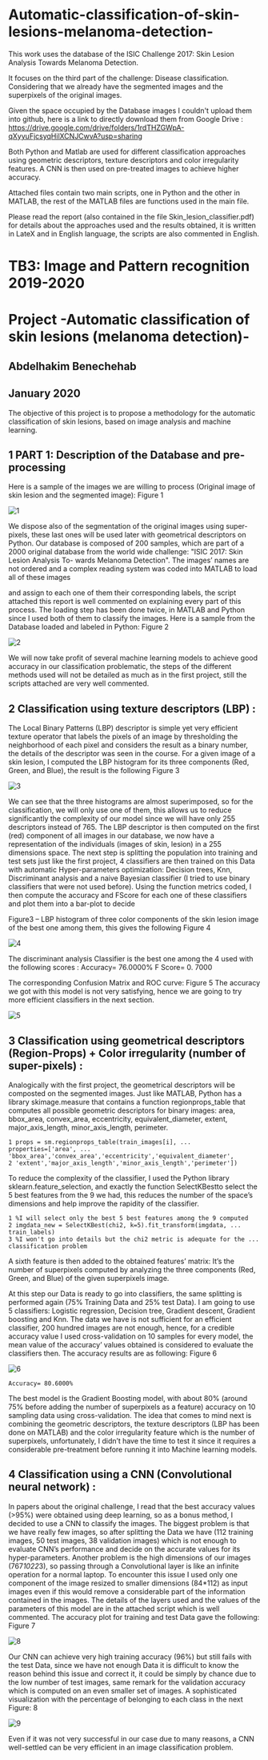 # Automatic-classification-of-skin-lesions-melanoma-detection-

This work uses the database of the ISIC Challenge 2017: Skin Lesion Analysis Towards Melanoma Detection.

It focuses on the third part of the challenge: Disease classification. Considering that we already have the segmented images and the superpixels of the original images.

Given the space occupied by the Database images I couldn't upload them into github, here is a link to directly download them from Google Drive : https://drive.google.com/drive/folders/1rdTHZGWpA-qXyyuFjcsyqHilXCNJCwvA?usp=sharing

Both Python and Matlab are used for different classification approaches using geometric descriptors, texture descriptors and color irregularity features. A CNN is then used on pre-treated images to achieve higher accuracy.

Attached files contain two main scripts, one in Python and the other in MATLAB, the rest of the MATLAB files are functions used in the main file.

Please read the report (also contained in the file Skin_lesion_classifier.pdf) for details about the approaches used and the results obtained, it is written in LateX and in English language, the scripts are also commented in English.

# TB3: Image and Pattern recognition 2019-2020

# Project -Automatic classification of skin lesions (melanoma detection)-

## Abdelhakim Benechehab

## January 2020

The objective of this project is to propose a methodology for the automatic
classification of skin lesions, based on image analysis and machine learning.

## 1 PART 1: Description of the Database and pre-processing

Here is a sample of the images we are willing to process (Original image of
skin lesion and the segmented image): Figure 1

<img src="figures/1.jpg" 
  alt="1"/>

We dispose also of the segmentation of the original images using super-pixels,
these last ones will be used later with geometrical descriptors on Python.
Our database is composed of 200 samples, which are part of a 2000 original
database from the world wide challenge: "ISIC 2017: Skin Lesion Analysis To-
wards Melanoma Detection". The images’ names are not ordered and a complex
reading system was coded into MATLAB to load all of these images


and assign to each one of them their corresponding labels, the script attached
this report is well commented on explaining every part of this process.
The loading step has been done twice, in MATLAB and Python since I used
both of them to classify the images. Here is a sample from the Database loaded
and labeled in Python: Figure 2

<img src="figures/2.jpg" 
  alt="2"/>
  
We will now take profit of several machine learning models to achieve
good accuracy in our classification problematic, the steps of the different
methods used will not be detailed as much as in the first project, still the
scripts attached are very well commented.

## 2 Classification using texture descriptors (LBP) :

The Local Binary Patterns (LBP) descriptor is simple yet very efficient
texture operator that labels the pixels of an image by thresholding the neighborhood of each pixel and considers the result as a binary number, the details of the descriptor was seen in the course. For a given image of a skin lesion, I computed the LBP histogram for its three components (Red, Green, and Blue), the result is the following Figure 3

<img src="figures/3.jpg" 
  alt="3"/>

We can see that the three histograms are almost superimposed, so for the classification, we will only use one of them, this allows us to reduce significantly the complexity of our model since we will have only 255 descriptors instead of 765.
The LBP descriptor is then computed on the first (red) component of all
images in our database, we now have a representation of the individuals (images of skin, lesion) in a 255 dimensions space.
The next step is splitting the population into training and test sets just
like the first project, 4 classifiers are then trained on this Data with automatic Hyper-parameters optimization: Decision trees, Knn, Discriminant analysis and a naive Bayesian classifier (I tried to use binary classifiers that were not used before).
Using the function metrics coded, I then compute the accuracy and FScore for each one of these classifiers and plot them into a bar-plot to decide


Figure3 – LBP histogram of three color components of the skin lesion image of the best one among them, this gives the following Figure 4

<img src="figures/4.jpg" 
  alt="4"/>
  
The discriminant analysis Classifier is the best one among the 4 used with the following scores :
Accuracy= 76.0000%
F Score= 0. 7000

The corresponding Confusion Matrix and ROC curve: Figure 5
The accuracy we got with this model is not very satisfying, hence we are
going to try more efficient classifiers in the next section.


<img src="figures/5.jpg" 
  alt="5"/>

## 3 Classification using geometrical descriptors (Region-Props) + Color irregularity (number of super-pixels) :

Analogically with the first project, the geometrical descriptors will be composted on the segmented images. Just like MATLAB, Python has a library skimage.measure that contains a function regionprops_table that computes all possible geometric descriptors for binary images: area, bbox_area, convex_area, eccentricity, equivalent_diameter, extent, major_axis_length, minor_axis_length, perimeter.

```
1 props = sm.regionprops_table(train_images[i], ...
properties=['area', ...
'bbox_area','convex_area','eccentricity','equivalent_diameter',
2 'extent','major_axis_length','minor_axis_length','perimeter'])
```
To reduce the complexity of the classifier, I used the Python library sklearn.feature_selection, and exactly the function SelectKBestto select the 5 best features from the 9 we had, this reduces the number of the space’s dimensions and help improve the rapidity of the classifier.

```
1 %I will select only the best 5 best features among the 9 computed
2 imgdata_new = SelectKBest(chi2, k=5).fit_transform(imgdata, ...
train_labels)
3 %I won't go into details but the chi2 metric is adequate for the ...
classification problem
```
A sixth feature is then added to the obtained features’ matrix: It’s the number of superpixels computed by analyzing the three components (Red, Green, and Blue) of the given superpixels image.


At this step our Data is ready to go into classifiers, the same splitting is
performed again (75% Training Data and 25% test Data). I am going to use 5 classifiers: Logistic regression, Decision tree, Gradient descent, Gradient boosting and Knn.
The data we have is not sufficient for an efficient classifier, 200 hundred
images are not enough, hence, for a credible accuracy value I used cross-validation on 10 samples for every model, the mean value of the accuracy’ values obtained is considered to evaluate the classifiers then.
The accuracy results are as following: Figure 6

<img src="figures/6.jpg" 
  alt="6"/>
  
```
Accuracy= 80.6000%
```
The best model is the Gradient Boosting model, with about 80% (around
75% before adding the number of superpixels as a feature) accuracy on 10 sampling data using cross-validation. The idea that comes to mind next is combining the geometric descriptors, the texture descriptors (LBP has been done on MATLAB) and the color irregularity feature which is the number of superpixels, unfortunately, I didn’t have the time to test it since it requires a considerable pre-treatment before running it into Machine learning models.

## 4 Classification using a CNN (Convolutional neural network) :

In papers about the original challenge, I read that the best accuracy values (>95%) were obtained using deep learning, so as a bonus method, I decided to use a CNN to classify the images.
The biggest problem is that we have really few images, so after splitting the Data we have (112 training images, 50 test images, 38 validation images) which is not enough to evaluate CNN’s performance and decide on the accurate values for its hyper-parameters.
Another problem is the high dimensions of our images (767*1022*3), so
passing through a Convolutional layer is like an infinite operation for a normal laptop. To encounter this issue I used only one component of the image resized to smaller dimensions (84*112) as input images even if this would remove a considerable part of the information contained in the images.
The details of the layers used and the values of the parameters of this model are in the attached script which is well commented.
The accuracy plot for training and test Data gave the following: Figure 7

<img src="figures/8.jpg" 
  alt="8"/>
  
Our CNN can achieve very high training accuracy (96%) but still fails with the test Data, since we have not enough Data it is difficult to know the reason behind this issue and correct it, it could be simply by chance due to the low number of test images, same remark for the validation accuracy which is computed on an even smaller set of images.
A sophisticated visualization with the percentage of belonging to each class in the next Figure: 8

<img src="figures/9.jpg" 
  alt="9"/>
  
Even if it was not very successful in our case due to many reasons, a CNN well-settled can be very efficient in an image classification problem.


